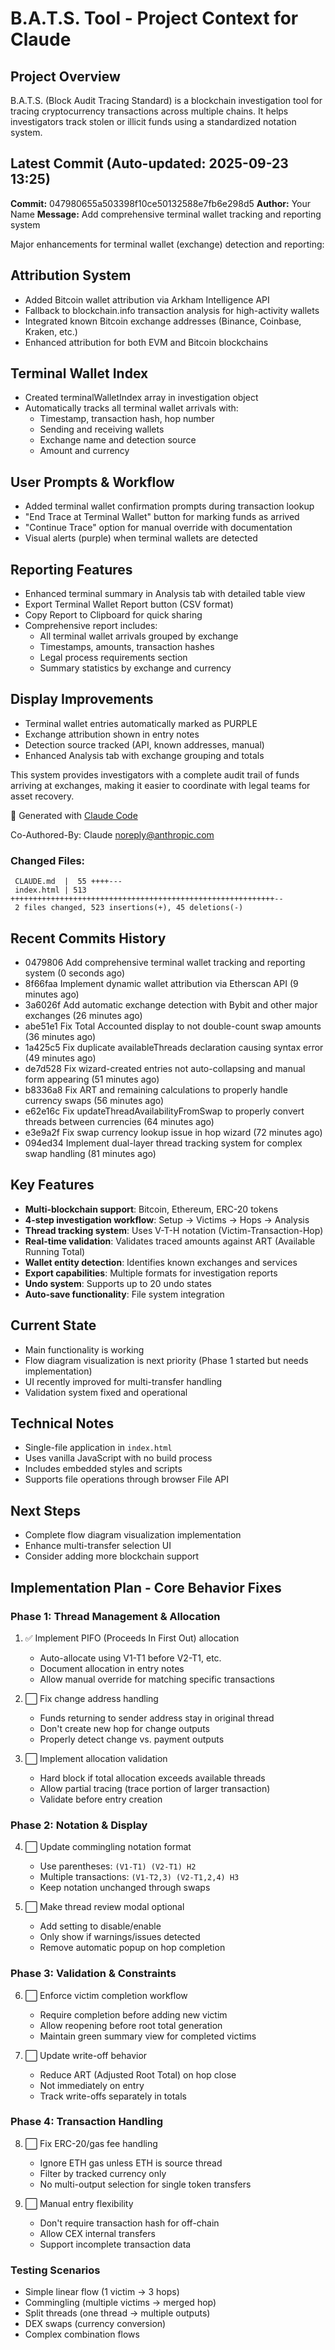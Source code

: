 # B.A.T.S. Tool - Project Context for Claude

## Project Overview
B.A.T.S. (Block Audit Tracing Standard) is a blockchain investigation tool for tracing cryptocurrency transactions across multiple chains. It helps investigators track stolen or illicit funds using a standardized notation system.

## Latest Commit (Auto-updated: 2025-09-23 13:25)

**Commit:** 047980655a503398f10ce50132588e7fb6e298d5
**Author:** Your Name
**Message:** Add comprehensive terminal wallet tracking and reporting system

Major enhancements for terminal wallet (exchange) detection and reporting:

## Attribution System
- Added Bitcoin wallet attribution via Arkham Intelligence API
- Fallback to blockchain.info transaction analysis for high-activity wallets
- Integrated known Bitcoin exchange addresses (Binance, Coinbase, Kraken, etc.)
- Enhanced attribution for both EVM and Bitcoin blockchains

## Terminal Wallet Index
- Created terminalWalletIndex array in investigation object
- Automatically tracks all terminal wallet arrivals with:
  - Timestamp, transaction hash, hop number
  - Sending and receiving wallets
  - Exchange name and detection source
  - Amount and currency

## User Prompts & Workflow
- Added terminal wallet confirmation prompts during transaction lookup
- "End Trace at Terminal Wallet" button for marking funds as arrived
- "Continue Trace" option for manual override with documentation
- Visual alerts (purple) when terminal wallets are detected

## Reporting Features
- Enhanced terminal summary in Analysis tab with detailed table view
- Export Terminal Wallet Report button (CSV format)
- Copy Report to Clipboard for quick sharing
- Comprehensive report includes:
  - All terminal wallet arrivals grouped by exchange
  - Timestamps, amounts, transaction hashes
  - Legal process requirements section
  - Summary statistics by exchange and currency

## Display Improvements
- Terminal wallet entries automatically marked as PURPLE
- Exchange attribution shown in entry notes
- Detection source tracked (API, known addresses, manual)
- Enhanced Analysis tab with exchange grouping and totals

This system provides investigators with a complete audit trail of funds arriving at exchanges, making it easier to coordinate with legal teams for asset recovery.

🤖 Generated with [Claude Code](https://claude.ai/code)

Co-Authored-By: Claude <noreply@anthropic.com>

### Changed Files:
```
 CLAUDE.md  |  55 ++++---
 index.html | 513 +++++++++++++++++++++++++++++++++++++++++++++++++++++++++++--
 2 files changed, 523 insertions(+), 45 deletions(-)
```

## Recent Commits History

- 0479806 Add comprehensive terminal wallet tracking and reporting system (0 seconds ago)
- 8f66faa Implement dynamic wallet attribution via Etherscan API (9 minutes ago)
- 3a6026f Add automatic exchange detection with Bybit and other major exchanges (26 minutes ago)
- abe51e1 Fix Total Accounted display to not double-count swap amounts (36 minutes ago)
- 1a425c5 Fix duplicate availableThreads declaration causing syntax error (49 minutes ago)
- de7d528 Fix wizard-created entries not auto-collapsing and manual form appearing (51 minutes ago)
- b8336a8 Fix ART and remaining calculations to properly handle currency swaps (56 minutes ago)
- e62e16c Fix updateThreadAvailabilityFromSwap to properly convert threads between currencies (64 minutes ago)
- e3e9a2f Fix swap currency lookup issue in hop wizard (72 minutes ago)
- 094ed34 Implement dual-layer thread tracking system for complex swap handling (81 minutes ago)

## Key Features
- **Multi-blockchain support**: Bitcoin, Ethereum, ERC-20 tokens
- **4-step investigation workflow**: Setup → Victims → Hops → Analysis
- **Thread tracking system**: Uses V-T-H notation (Victim-Transaction-Hop)
- **Real-time validation**: Validates traced amounts against ART (Available Running Total)
- **Wallet entity detection**: Identifies known exchanges and services
- **Export capabilities**: Multiple formats for investigation reports
- **Undo system**: Supports up to 20 undo states
- **Auto-save functionality**: File system integration

## Current State
- Main functionality is working
- Flow diagram visualization is next priority (Phase 1 started but needs implementation)
- UI recently improved for multi-transfer handling
- Validation system fixed and operational

## Technical Notes
- Single-file application in `index.html`
- Uses vanilla JavaScript with no build process
- Includes embedded styles and scripts
- Supports file operations through browser File API

## Next Steps
- Complete flow diagram visualization implementation
- Enhance multi-transfer selection UI
- Consider adding more blockchain support

## Implementation Plan - Core Behavior Fixes

### Phase 1: Thread Management & Allocation
1. ✅ Implement PIFO (Proceeds In First Out) allocation
   - Auto-allocate using V1-T1 before V2-T1, etc.
   - Document allocation in entry notes
   - Allow manual override for matching specific transactions

2. ⬜ Fix change address handling
   - Funds returning to sender address stay in original thread
   - Don't create new hop for change outputs
   - Properly detect change vs. payment outputs

3. ⬜ Implement allocation validation
   - Hard block if total allocation exceeds available threads
   - Allow partial tracing (trace portion of larger transaction)
   - Validate before entry creation

### Phase 2: Notation & Display
4. ⬜ Update commingling notation format
   - Use parentheses: `(V1-T1) (V2-T1) H2`
   - Multiple transactions: `(V1-T2,3) (V2-T1,2,4) H3`
   - Keep notation unchanged through swaps

5. ⬜ Make thread review modal optional
   - Add setting to disable/enable
   - Only show if warnings/issues detected
   - Remove automatic popup on hop completion

### Phase 3: Validation & Constraints
6. ⬜ Enforce victim completion workflow
   - Require completion before adding new victim
   - Allow reopening before root total generation
   - Maintain green summary view for completed victims

7. ⬜ Update write-off behavior
   - Reduce ART (Adjusted Root Total) on hop close
   - Not immediately on entry
   - Track write-offs separately in totals

### Phase 4: Transaction Handling
8. ⬜ Fix ERC-20/gas fee handling
   - Ignore ETH gas unless ETH is source thread
   - Filter by tracked currency only
   - No multi-output selection for single token transfers

9. ⬜ Manual entry flexibility
   - Don't require transaction hash for off-chain
   - Allow CEX internal transfers
   - Support incomplete transaction data

### Testing Scenarios
- Simple linear flow (1 victim → 3 hops)
- Commingling (multiple victims → merged hop)
- Split threads (one thread → multiple outputs)
- DEX swaps (currency conversion)
- Complex combination flows
